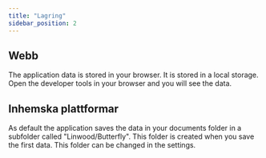 ```yaml
---
title: "Lagring"
sidebar_position: 2
---
```


## Webb

The application data is stored in your browser. It is stored in a local storage. Open the developer tools in your browser and you will see the data.

## Inhemska plattformar

As default the application saves the data in your documents folder in a subfolder called "Linwood/Butterfly". This folder is created when you save the first data. This folder can be changed in the settings.
